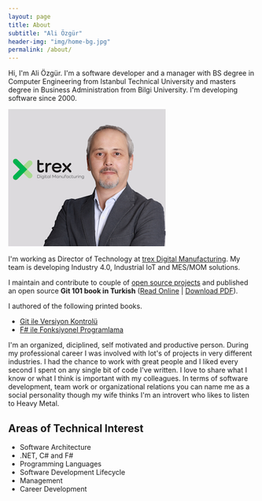 ```yaml
---
layout: page
title: About
subtitle: "Ali Özgür"
header-img: "img/home-bg.jpg"
permalink: /about/
---
```


Hi, I'm Ali Özgür. I'm a software developer and a manager with BS degree in Computer Engineering from Istanbul Technical University and masters degree in Business Administration from Bilgi University. I'm developing software since 2000.


![Ali Özgür](/media/aliozgur.png)

I'm working as Director of Technology at [trex Digital Manufacturing](https://trex.com.tr/en/). My team is developing Industry 4.0, Industrial IoT and MES/MOM solutions.

I maintain and contribute to couple of [open source projects](https://github.com/aliozgur) and published an open source **Git 101 book in Turkish** ([Read Online](https://aliozgur.gitbook.io/git101/) \| [Download PDF](https://www.dropbox.com/s/947k3c4rvid0drr/aliozgur_git101_book.pdf?dl=0)).

I authored of the following printed books.

* [Git ile Versiyon Kontrolü](https://www.dikeyeksen.com/products/git-ile-versiyon-kontrolu)
* [F# ile Fonksiyonel Programlama](https://www.dikeyeksen.com/products/f-ile-fonksiyonel-programlama)


I'm an organized, diciplined, self motivated and productive person. During my professional career I was involved with lot's of projects in very different industries. I had the chance to work with great people and I liked every second I spent on any single bit of code I've written. I love to share what I know or what I think is important with my colleagues. In terms of software development, team work or organizational relations you can name me as a social personality though my wife thinks I'm an introvert who likes to listen to Heavy Metal.


## Areas of Technical Interest

* Software Architecture
* .NET, C# and F#
* Programming Languages
* Software Development Lifecycle 
* Management
* Career Development
